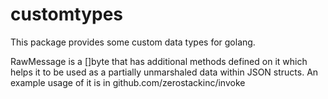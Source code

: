 # customtypes

This package provides some custom data types for golang.

RawMessage is a []byte that has additional methods defined on it which helps
it to be used as a partially unmarshaled data within JSON structs. An example
usage of it is in github.com/zerostackinc/invoke

